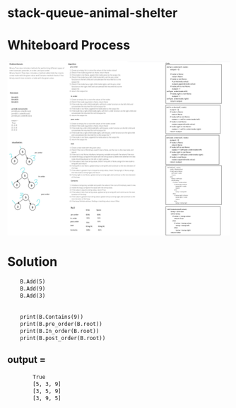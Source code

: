 # stack-queue-animal-shelter

# Whiteboard Process

![img](./class_15.png)







# Solution

        B.Add(5)
        B.Add(9)
        B.Add(3)


        print(B.Contains(9))
        print(B.pre_order(B.root))
        print(B.In_order(B.root))
        print(B.post_order(B.root))


## output = 
            True
            [5, 3, 9]
            [3, 5, 9]
            [3, 9, 5]
